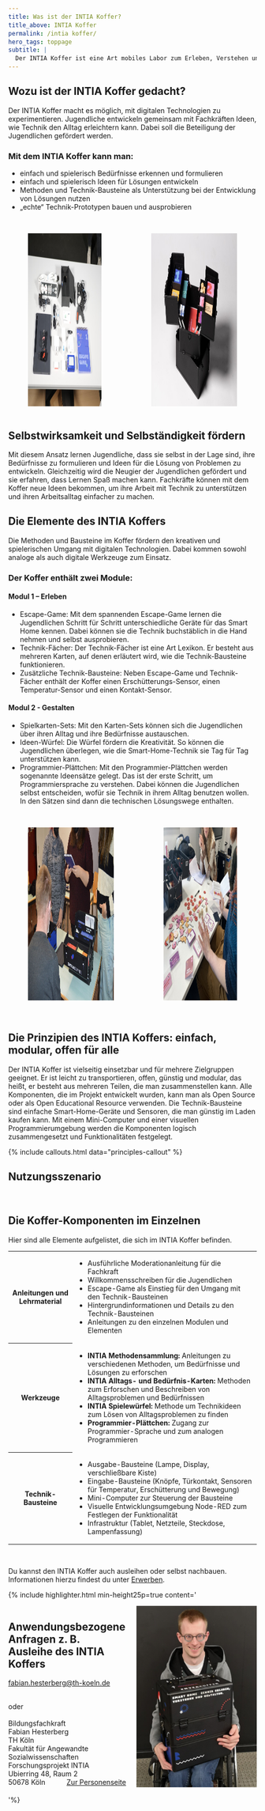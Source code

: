 ```yaml
---
title: Was ist der INTIA Koffer?
title_above: INTIA Koffer
permalink: /intia koffer/
hero_tags: toppage
subtitle: |
  Der INTIA Koffer ist eine Art mobiles Labor zum Erleben, Verstehen und Gestalten von Smart-Home-Technologie. Er bietet einen ersten Zugang zur Welt der Technik. Der Laborkoffer enthält verschiedene Werkzeuge wie Methoden oder Technik-Bausteine, um Bedürfnisse im Alltag besser zu verstehen und Lösungen für Probleme zu entwickeln – und zu bauen!
---
```


## Wozu ist der INTIA Koffer gedacht?

Der INTIA Koffer macht es möglich, mit digitalen Technologien zu experimentieren. Jugendliche entwickeln gemeinsam mit Fachkräften Ideen, wie Technik den Alltag erleichtern kann. Dabei soll die Beteiligung der Jugendlichen gefördert werden.

### Mit dem INTIA Koffer kann man:

- einfach und spielerisch Bedürfnisse erkennen und formulieren
- einfach und spielerisch Ideen für Lösungen entwickeln
- Methoden und Technik-Bausteine als Unterstützung bei der Entwicklung von Lösungen nutzen
- „echte“ Technik-Prototypen bauen und ausprobieren

<br>

<div class="columns is-centered is-desktop">
<div class="column is-offset-1">
<figure>
  <img src="/assets/img/intia-case/Escape_Game.jpg" alt="" style="height:350px;">
</figure>
</div>
<div class="column">
<figure>
  <img src="/assets/img/tools/building_blocks/koffer_4.jpg" alt="" style="height:350px;">
</figure>
</div>
</div>

## Selbstwirksamkeit und Selbständigkeit fördern

Mit diesem Ansatz lernen Jugendliche, dass sie selbst in der Lage sind, ihre Bedürfnisse zu formulieren und Ideen für die Lösung von Problemen zu entwickeln. Gleichzeitig wird die Neugier der Jugendlichen gefördert und sie erfahren, dass Lernen Spaß machen kann. Fachkräfte können mit dem Koffer neue Ideen bekommen, um ihre Arbeit mit Technik zu unterstützen und ihren Arbeitsalltag einfacher zu machen.

## Die Elemente des INTIA Koffers

Die Methoden und Bausteine im Koffer fördern den kreativen und spielerischen Umgang mit digitalen Technologien. Dabei kommen sowohl analoge als auch digitale Werkzeuge zum Einsatz.

### Der Koffer enthält zwei Module:

#### Modul 1 – Erleben

- Escape-Game: Mit dem spannenden Escape-Game lernen die Jugendlichen Schritt für Schritt unterschiedliche Geräte für das Smart Home kennen. Dabei können sie die Technik buchstäblich in die Hand nehmen und selbst ausprobieren.
- Technik-Fächer: Der Technik-Fächer ist eine Art Lexikon. Er besteht aus mehreren Karten, auf denen erläutert wird, wie die Technik-Bausteine funktionieren.
- Zusätzliche Technik-Bausteine: Neben Escape-Game und Technik-Fächer enthält der Koffer einen Erschütterungs-Sensor, einen Temperatur-Sensor und einen Kontakt-Sensor.

#### Modul 2 - Gestalten

- Spielkarten-Sets: Mit den Karten-Sets können sich die Jugendlichen über ihren Alltag und ihre Bedürfnisse austauschen.
- Ideen-Würfel: Die Würfel fördern die Kreativität. So können die Jugendlichen überlegen, wie die Smart-Home-Technik sie Tag für Tag unterstützen kann.
- Programmier-Plättchen: Mit den Programmier-Plättchen werden sogenannte Ideensätze gelegt. Das ist der erste Schritt, um Programmiersprache zu verstehen. Dabei können die Jugendlichen selbst entscheiden, wofür sie Technik in ihrem Alltag benutzen wollen. In den Sätzen sind dann die technischen Lösungswege enthalten.

<!--
<div class="columns is-centered is-desktop">
<div class="column is-offset-1">
<figure>
  <img src="/assets/img/intia-case/INTIA_KofferVisualisierung.svg" alt="" style="">
</figure>
</div>
</div>
-->

<br>

<div class="columns is-centered is-desktop">
<div class="column is-offset-1">
<figure>
  <img src="/assets/img/intia-case/intia-case-3.jpg" alt="" style="height:350px;">
</figure>
</div>
<div class="column">
<figure>
  <img src="/assets/img/intia-case/karten.jpg" alt="" style="height:350px;">
</figure>
</div>
</div>

<br>

## Die Prinzipien des INTIA Koffers: einfach, modular, offen für alle

Der INTIA Koffer ist vielseitig einsetzbar und für mehrere Zielgruppen geeignet. Er ist leicht zu transportieren, offen, günstig und modular, das heißt, er besteht aus mehreren Teilen, die man zusammenstellen kann. Alle Komponenten, die im Projekt entwickelt wurden, kann man als Open Source oder als Open Educational Resource verwenden. Die Technik-Bausteine sind einfache Smart-Home-Geräte und Sensoren, die man günstig im Laden kaufen kann. Mit einem Mini-Computer und einer visuellen Programmierumgebung werden die Komponenten logisch zusammengesetzt und Funktionalitäten festgelegt.

{% include callouts.html data="principles-callout" %}

## Nutzungsszenario

<figure>
  <img src="/assets/img/intia-case/INTIA_UseCase.svg" alt="" style="">
</figure>

## Die Koffer-Komponenten im Einzelnen

Hier sind alle Elemente aufgelistet, die sich im INTIA Koffer befinden.

<table class="tb">
    <tr>
       <th>Anleitungen und Lehrmaterial</th>
       <td>
          <ul>
          <li>Ausführliche Moderationanleitung für die Fachkraft</li>
          <li>Willkommensschreiben für die Jugendlichen</li>
          <li>Escape-Game als Einstieg für den Umgang mit den Technik-Bausteinen</li>
          <li>Hintergrundinformationen und Details zu den Technik-Bausteinen</li>
          <li>Anleitungen zu den einzelnen Modulen und Elementen</li>
          </ul>
        </td>
    </tr>
    <tr>
        <th>Werkzeuge</th>
        <td>
          <ul>
          <li><strong>INTIA Methodensammlung:</strong> Anleitungen zu verschiedenen Methoden, um Bedürfnisse und Lösungen zu erforschen</li>
          <li><strong>INTIA Alltags- und Bedürfnis-Karten:</strong> Methoden zum Erforschen und Beschreiben von Alltagsproblemen und Bedürfnissen</li>
          <li><strong>INTIA Spielewürfel:</strong> Methode um Technikideen zum Lösen von Alltagsproblemen zu finden</li>
          <li><strong>Programmier-Plättchen:</strong> Zugang zur Programmier-Sprache und zum analogen Programmieren</li>
          </ul>
        </td>
    </tr>
    <tr>
       <th>Technik-Bausteine</th>
       <td>
          <ul>
          <li>Ausgabe-Bausteine (Lampe, Display, verschließbare Kiste)</li>
          <li>Eingabe-Bausteine (Knöpfe, Türkontakt, Sensoren für Temperatur, Erschütterung und Bewegung)</li>
          <li>Mini-Computer zur Steuerung der Bausteine</li>
          <li>Visuelle Entwicklungsumgebung Node-RED zum Festlegen der Funktionalität</li>
          <li>Infrastruktur (Tablet, Netzteile, Steckdose, Lampenfassung)</li>
          </ul>
        </td>
    </tr>
</table>

<br>

Du kannst den INTIA Koffer auch ausleihen oder selbst nachbauen. Informationen hierzu findest du unter [Erwerben](/intia-koffer/erwerben/).

{% include highlighter.html min-height25p=true content='

<div class="columns">
<div class="column">

## Anwendungsbezogene Anfragen z. B. Ausleihe des INTIA Koffers

[fabian.hesterberg@th-koeln.de](mailto:fabian.hesterberg@th-koeln.de)

<br>
oder
<br>
<br>
Bildungsfachkraft
<br>
Fabian Hesterberg
<br>
TH Köln
<br>
Fakultät für Angewandte Sozialwissenschaften
<br>
Forschungsprojekt INTIA
<br>
Ubierring 48, Raum 2
<br>
50678 Köln
<a href="https://www.th-koeln.de/personen/fabian.hesterberg/" class="button is-rounded is-dark" style="float: right">
<span>Zur Personenseite</span>
<span class="icon is-small">
<i class="fas icon-external fa-xs invert"></i>
</span>
</a>
</div>
<div class="column">
<img style="height: auto;" src="/assets/img/uploads/fabian_hesterberg_small.jpg">
</div>
</div>

'%}
